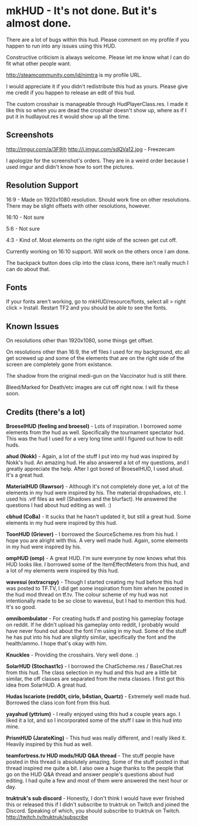 
mkHUD - It's not done. But it's almost done.
=======
There are a lot of bugs within this hud. Please comment on my profile if you happen to run into any issues using this HUD.

Constructive criticism is always welcome. Please let me know what I can do fit what other people want.

http://steamcommunity.com/id/nimtra is my profile URL.

I would appreciate it if you didn't redistribute this hud as yours. Please give me credit if you happen to release an edit of this hud.

The custom crosshair is manageable through HudPlayerClass.res. I made it like this so when you are dead the crosshair doesn't show up, where as if I put it in hudlayout.res it would show up all the time. 

Screenshots
----------
http://imgur.com/a/3F9jh
http://i.imgur.com/sdQVa12.jpg - Freezecam

I apologize for the screenshot's orders. They are in a weird order because I used imgur and didn't know how to sort the pictures.

Resolution Support
----------
16:9 - Made on 1920x1080 resolution. Should work fine on other resolutions. There may be slight offsets with other resolutions, however.

16:10 - Not sure

5:6 - Not sure

4:3 - Kind of. Most elements on the right side of the screen get cut off.

Currently working on 16:10 support. Will work on the others once I am done.

The backpack button does clip into the class icons, there isn't really much I can do about that.

Fonts
------------
If your fonts aren't working, go to mkHUD/resource/fonts, select all > right click > Install. Restart TF2 and you should be able to see the fonts.

Known Issues
------------
On resolutions other than 1920x1080, some things get offset.

On resolutions other than 16:9, the vtf files I used for my background, etc all get screwed up and some of the elements that are on the right side of the screen are completely gone from existance.

The shadow from the original medi-gun on the Vaccinator hud is still there. 

Bleed/Marked for Death/etc images are cut off right now. I will fix these soon.

Credits (there's a lot)
---------

<b>BroeselHUD (feeling and broesel)</b> - Lots of inspiration. I borrowed some elements from the hud as well. Specifically the tournament spectator hud. This was the hud I used for a very long time until I figured out how to edit huds.

<b>ahud (Nokk)</b> - Again, a lot of the stuff I put into my hud was inspired by Nokk's hud. An amazing hud. He also answered a lot of my questions, and I greatly appreciate the help. After I got bored of BroeselHUD, I used ahud. It's a great hud.

<b>MaterialHUD (Rawrsor)</b> - Although it's not completely done yet, a lot of the elements in my hud were inspired by his. The material dropshadows, etc. I used his .vtf files as well (Shadows and the blurfact). He answered the questions I had about hud editing as well. :)

<b>cbhud (CoBa)</b> - It sucks that he hasn't updated it, but still a great hud. Some elements in my hud were inspired by this hud.

<b>ToonHUD (Griever)</b> - I borrowed the SourceScheme.res from his hud. I hope you are alright with this. A very well made hud. Again, some elements in my hud were inspired by his.

<b>ompHUD (omp)</b> - A great HUD. I'm sure everyone by now knows what this HUD looks like. I borrowed some of the ItemEffectMeters from this hud, and a lot of my elements were inspired by this hud.

<b>wavesui (extracrspy)</b> - Though I started creating my hud before this hud was posted to TF.TV, I did get some inspiration from him when he posted in the hud mod thread on tf.tv. The colour scheme of my hud was not intentionally made to be so close to wavesui, but I had to mention this hud. It's so good.

<b>omnibombulator</b> - For creating huds.tf and posting his gameplay footage on reddit. If he didn't upload his gameplay onto reddit, I probably would have never found out about the font I'm using in my hud. Some of the stuff he has put into his hud are slightly similar, specifically the font and the health/ammo. I hope that's okay with him.

<b>Knuckles</b> - Providing the crosshairs. Very well done. :)

<b>SolarHUD (Stochast1c)</b> - I borrowed the ChatScheme.res / BaseChat.res from this hud. The class selection in my hud and this hud are a little bit similar, the off classes are separated from the meta classes. I first got this idea from SolarHUD. A great hud.

<b>Hudas Iscariote (redd0t, cirlo, b4stian, Quartz)</b> - Extremely well made hud. Borrowed the class icon font from this hud.

<b>yayahud (yttrium)</b> - I really enjoyed using this hud a couple years ago. I liked it a lot, and so I incorporated some of the stuff I saw in this hud into mine.

<b>PrismHUD (JarateKing)</b> - This hud was really different, and I really liked it. Heavily inspired by this hud as well.

<b>teamfortress.tv HUD mods/HUD Q&A thread</b> - The stuff people have posted in this thread is absolutely amazing. Some of the stuff posted in that thread inspired me quite a bit. I also owe a huge thanks to the people that go on the HUD Q&A thread and answer people's questions about hud editing. I had quite a few and most of them were answered the next hour or day.

<b>truktruk's sub discord</b> - Honestly, I don't think I would have ever finished this or released this if I didn't subscribe to truktruk on Twitch and joined the Discord. Speaking of which, you should subscribe to truktruk on Twitch. http://twitch.tv/truktruk/subscribe
